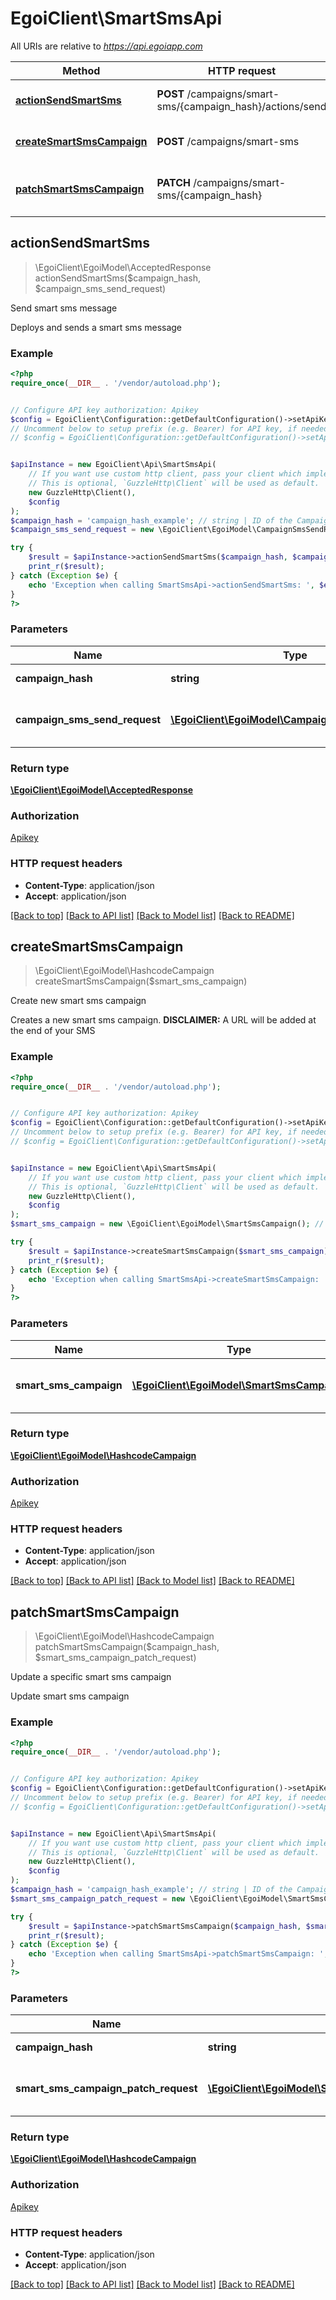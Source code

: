 # EgoiClient\SmartSmsApi

All URIs are relative to *https://api.egoiapp.com*

Method | HTTP request | Description
------------- | ------------- | -------------
[**actionSendSmartSms**](SmartSmsApi.md#actionSendSmartSms) | **POST** /campaigns/smart-sms/{campaign_hash}/actions/send | Send smart sms message
[**createSmartSmsCampaign**](SmartSmsApi.md#createSmartSmsCampaign) | **POST** /campaigns/smart-sms | Create new smart sms campaign
[**patchSmartSmsCampaign**](SmartSmsApi.md#patchSmartSmsCampaign) | **PATCH** /campaigns/smart-sms/{campaign_hash} | Update a specific smart sms campaign



## actionSendSmartSms

> \EgoiClient\EgoiModel\AcceptedResponse actionSendSmartSms($campaign_hash, $campaign_sms_send_request)

Send smart sms message

Deploys and sends a smart sms message

### Example

```php
<?php
require_once(__DIR__ . '/vendor/autoload.php');


// Configure API key authorization: Apikey
$config = EgoiClient\Configuration::getDefaultConfiguration()->setApiKey('Apikey', 'YOUR_API_KEY');
// Uncomment below to setup prefix (e.g. Bearer) for API key, if needed
// $config = EgoiClient\Configuration::getDefaultConfiguration()->setApiKeyPrefix('Apikey', 'Bearer');


$apiInstance = new EgoiClient\Api\SmartSmsApi(
    // If you want use custom http client, pass your client which implements `GuzzleHttp\ClientInterface`.
    // This is optional, `GuzzleHttp\Client` will be used as default.
    new GuzzleHttp\Client(),
    $config
);
$campaign_hash = 'campaign_hash_example'; // string | ID of the Campaign
$campaign_sms_send_request = new \EgoiClient\EgoiModel\CampaignSmsSendRequest(); // \EgoiClient\EgoiModel\CampaignSmsSendRequest | Parameters for the 'send sms' action

try {
    $result = $apiInstance->actionSendSmartSms($campaign_hash, $campaign_sms_send_request);
    print_r($result);
} catch (Exception $e) {
    echo 'Exception when calling SmartSmsApi->actionSendSmartSms: ', $e->getMessage(), PHP_EOL;
}
?>
```

### Parameters


Name | Type | Description  | Notes
------------- | ------------- | ------------- | -------------
 **campaign_hash** | **string**| ID of the Campaign |
 **campaign_sms_send_request** | [**\EgoiClient\EgoiModel\CampaignSmsSendRequest**](../Model/CampaignSmsSendRequest.md)| Parameters for the &#39;send sms&#39; action |

### Return type

[**\EgoiClient\EgoiModel\AcceptedResponse**](../Model/AcceptedResponse.md)

### Authorization

[Apikey](../../README.md#Apikey)

### HTTP request headers

- **Content-Type**: application/json
- **Accept**: application/json

[[Back to top]](#) [[Back to API list]](../../README.md#documentation-for-api-endpoints)
[[Back to Model list]](../../README.md#documentation-for-models)
[[Back to README]](../../README.md)


## createSmartSmsCampaign

> \EgoiClient\EgoiModel\HashcodeCampaign createSmartSmsCampaign($smart_sms_campaign)

Create new smart sms campaign

Creates a new smart sms campaign.                         **DISCLAIMER:** A URL will be added at the end of your SMS

### Example

```php
<?php
require_once(__DIR__ . '/vendor/autoload.php');


// Configure API key authorization: Apikey
$config = EgoiClient\Configuration::getDefaultConfiguration()->setApiKey('Apikey', 'YOUR_API_KEY');
// Uncomment below to setup prefix (e.g. Bearer) for API key, if needed
// $config = EgoiClient\Configuration::getDefaultConfiguration()->setApiKeyPrefix('Apikey', 'Bearer');


$apiInstance = new EgoiClient\Api\SmartSmsApi(
    // If you want use custom http client, pass your client which implements `GuzzleHttp\ClientInterface`.
    // This is optional, `GuzzleHttp\Client` will be used as default.
    new GuzzleHttp\Client(),
    $config
);
$smart_sms_campaign = new \EgoiClient\EgoiModel\SmartSmsCampaign(); // \EgoiClient\EgoiModel\SmartSmsCampaign | Parameters for the Smart Sms Campaign

try {
    $result = $apiInstance->createSmartSmsCampaign($smart_sms_campaign);
    print_r($result);
} catch (Exception $e) {
    echo 'Exception when calling SmartSmsApi->createSmartSmsCampaign: ', $e->getMessage(), PHP_EOL;
}
?>
```

### Parameters


Name | Type | Description  | Notes
------------- | ------------- | ------------- | -------------
 **smart_sms_campaign** | [**\EgoiClient\EgoiModel\SmartSmsCampaign**](../Model/SmartSmsCampaign.md)| Parameters for the Smart Sms Campaign |

### Return type

[**\EgoiClient\EgoiModel\HashcodeCampaign**](../Model/HashcodeCampaign.md)

### Authorization

[Apikey](../../README.md#Apikey)

### HTTP request headers

- **Content-Type**: application/json
- **Accept**: application/json

[[Back to top]](#) [[Back to API list]](../../README.md#documentation-for-api-endpoints)
[[Back to Model list]](../../README.md#documentation-for-models)
[[Back to README]](../../README.md)


## patchSmartSmsCampaign

> \EgoiClient\EgoiModel\HashcodeCampaign patchSmartSmsCampaign($campaign_hash, $smart_sms_campaign_patch_request)

Update a specific smart sms campaign

Update smart sms campaign

### Example

```php
<?php
require_once(__DIR__ . '/vendor/autoload.php');


// Configure API key authorization: Apikey
$config = EgoiClient\Configuration::getDefaultConfiguration()->setApiKey('Apikey', 'YOUR_API_KEY');
// Uncomment below to setup prefix (e.g. Bearer) for API key, if needed
// $config = EgoiClient\Configuration::getDefaultConfiguration()->setApiKeyPrefix('Apikey', 'Bearer');


$apiInstance = new EgoiClient\Api\SmartSmsApi(
    // If you want use custom http client, pass your client which implements `GuzzleHttp\ClientInterface`.
    // This is optional, `GuzzleHttp\Client` will be used as default.
    new GuzzleHttp\Client(),
    $config
);
$campaign_hash = 'campaign_hash_example'; // string | ID of the Campaign
$smart_sms_campaign_patch_request = new \EgoiClient\EgoiModel\SmartSmsCampaignPatchRequest(); // \EgoiClient\EgoiModel\SmartSmsCampaignPatchRequest | Parameters for the Smart Sms Campaign

try {
    $result = $apiInstance->patchSmartSmsCampaign($campaign_hash, $smart_sms_campaign_patch_request);
    print_r($result);
} catch (Exception $e) {
    echo 'Exception when calling SmartSmsApi->patchSmartSmsCampaign: ', $e->getMessage(), PHP_EOL;
}
?>
```

### Parameters


Name | Type | Description  | Notes
------------- | ------------- | ------------- | -------------
 **campaign_hash** | **string**| ID of the Campaign |
 **smart_sms_campaign_patch_request** | [**\EgoiClient\EgoiModel\SmartSmsCampaignPatchRequest**](../Model/SmartSmsCampaignPatchRequest.md)| Parameters for the Smart Sms Campaign |

### Return type

[**\EgoiClient\EgoiModel\HashcodeCampaign**](../Model/HashcodeCampaign.md)

### Authorization

[Apikey](../../README.md#Apikey)

### HTTP request headers

- **Content-Type**: application/json
- **Accept**: application/json

[[Back to top]](#) [[Back to API list]](../../README.md#documentation-for-api-endpoints)
[[Back to Model list]](../../README.md#documentation-for-models)
[[Back to README]](../../README.md)

